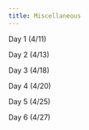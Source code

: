 ```yaml
---
title: Miscellaneous
---
```


Day 1 (4/11)

Day 2 (4/13)

Day 3 (4/18)

Day 4 (4/20)

Day 5 (4/25)

Day 6 (4/27)
